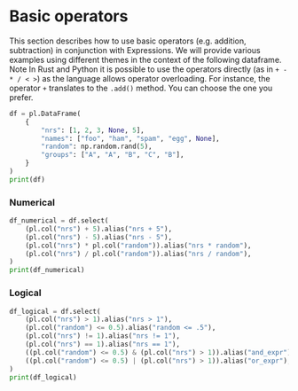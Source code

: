 # Basic operators
This section describes how to use basic operators (e.g. addition, subtraction) in conjunction with Expressions. We will provide various examples using different themes in the context of the following dataframe.
Note
In Rust and Python it is possible to use the operators directly (as in `+ - * / < >`) as the language allows operator overloading. For instance, the operator `+` translates to the `.add()` method. You can choose the one you prefer.

 
```python
df = pl.DataFrame(
    {
        "nrs": [1, 2, 3, None, 5],
        "names": ["foo", "ham", "spam", "egg", None],
        "random": np.random.rand(5),
        "groups": ["A", "A", "B", "C", "B"],
    }
)
print(df)
```
 

### Numerical
 
```python
df_numerical = df.select(
    (pl.col("nrs") + 5).alias("nrs + 5"),
    (pl.col("nrs") - 5).alias("nrs - 5"),
    (pl.col("nrs") * pl.col("random")).alias("nrs * random"),
    (pl.col("nrs") / pl.col("random")).alias("nrs / random"),
)
print(df_numerical)
```
 

### Logical
 
```python
df_logical = df.select(
    (pl.col("nrs") > 1).alias("nrs > 1"),
    (pl.col("random") <= 0.5).alias("random <= .5"),
    (pl.col("nrs") != 1).alias("nrs != 1"),
    (pl.col("nrs") == 1).alias("nrs == 1"),
    ((pl.col("random") <= 0.5) & (pl.col("nrs") > 1)).alias("and_expr"),  # and
    ((pl.col("random") <= 0.5) | (pl.col("nrs") > 1)).alias("or_expr"),  # or
)
print(df_logical)
```
 

